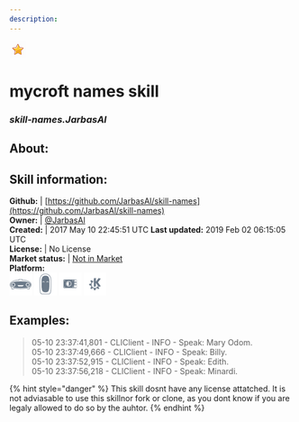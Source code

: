 ```yaml
---
description: 
---
```


![](../.gitbook/assets/star.png)  
# mycroft names skill  
### _skill-names.JarbasAl_  
## About:  


## Skill information:  
**Github:** | [https://github.com/JarbasAl/skill-names](https://github.com/JarbasAl/skill-names)  
**Owner:** | [@JarbasAl](https://github.com/JarbasAl)  
**Created:** | 2017 May 10 22:45:51 UTC  **Last updated:** 2019 Feb 02 06:15:05 UTC  
**License:** | No License  
**Market status:** | [Not in Market](https://market.mycroft.ai/skill/)  
**Platform:**  
 ![Mark I](../.gitbook/assets/mark-1-icon.png)  ![Mark II](../.gitbook/assets/mark-2-icon.png)  ![Picroft](../.gitbook/assets/picroft-icon.png)  ![plasmoid](../.gitbook/assets/kde.png)   
## Examples:  
> 05-10 23:37:41,801 - CLIClient - INFO - Speak: Mary Odom.  
> 05-10 23:37:49,666 - CLIClient - INFO - Speak: Billy.  
> 05-10 23:37:52,915 - CLIClient - INFO - Speak: Edith.  
> 05-10 23:37:56,218 - CLIClient - INFO - Speak: Minardi.  
  
{% hint style="danger" %}
This skill dosnt have any license attatched. It is not adviasable to use this skillnor fork or clone, as you dont know if you are legaly allowed to do so by the auhtor.
{% endhint %}
